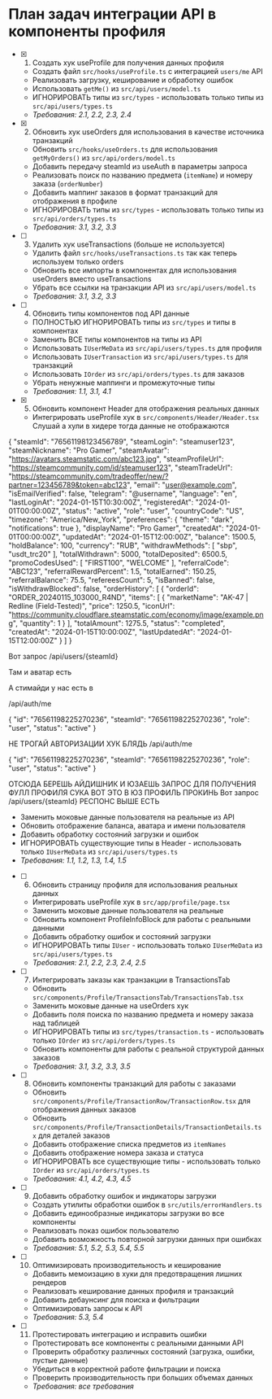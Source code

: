 # План задач интеграции API в компоненты профиля

- [x] 1. Создать хук useProfile для получения данных профиля

  - Создать файл `src/hooks/useProfile.ts` с интеграцией `users/me` API
  - Реализовать загрузку, кеширование и обработку ошибок
  - Использовать `getMe()` из `src/api/users/model.ts`
  - ИГНОРИРОВАТЬ типы из `src/types` - использовать только типы из `src/api/users/types.ts`
  - _Требования: 2.1, 2.2, 2.3, 2.4_

- [x] 2. Обновить хук useOrders для использования в качестве источника транзакций

  - Обновить `src/hooks/useOrders.ts` для использования `getMyOrders()` из `src/api/orders/model.ts`
  - Добавить передачу steamId из useAuth в параметры запроса
  - Реализовать поиск по названию предмета (`itemName`) и номеру заказа (`orderNumber`)
  - Добавить маппинг заказов в формат транзакций для отображения в профиле
  - ИГНОРИРОВАТЬ типы из `src/types` - использовать только типы из `src/api/orders/types.ts`
  - _Требования: 3.1, 3.2, 3.3_

- [ ] 3. Удалить хук useTransactions (больше не используется)

  - Удалить файл `src/hooks/useTransactions.ts` так как теперь используем только orders
  - Обновить все импорты в компонентах для использования useOrders вместо useTransactions
  - Убрать все ссылки на транзакции API из `src/api/users/model.ts`
  - _Требования: 3.1, 3.2, 3.3_

- [ ] 4. Обновить типы компонентов под API данные

  - ПОЛНОСТЬЮ ИГНОРИРОВАТЬ типы из `src/types` и типы в компонентах
  - Заменить ВСЕ типы компонентов на типы из API
  - Использовать `IUserMeData` из `src/api/users/types.ts` для профиля
  - Использовать `IUserTransaction` из `src/api/users/types.ts` для транзакций
  - Использовать `IOrder` из `src/api/orders/types.ts` для заказов
  - Убрать ненужные маппинги и промежуточные типы
  - _Требования: 1.1, 3.1, 4.1_

- [x] 5. Обновить компонент Header для отображения реальных данных

  - Интегрировать useProfile хук в `src/components/Header/Header.tsx`
    Слушай а хули в хидере тогда данные не отображаются

{ "steamId": "76561198123456789", "steamLogin": "steamuser123", "steamNickname": "Pro Gamer", "steamAvatar": "https://avatars.steamstatic.com/abc123.jpg", "steamProfileUrl": "https://steamcommunity.com/id/steamuser123", "steamTradeUrl": "https://steamcommunity.com/tradeoffer/new/?partner=123456789&token=abc123", "email": "user@example.com", "isEmailVerified": false, "telegram": "@username", "language": "en", "lastLoginAt": "2024-01-15T10:30:00Z", "registeredAt": "2024-01-01T00:00:00Z", "status": "active", "role": "user", "countryCode": "US", "timezone": "America/New_York", "preferences": { "theme": "dark", "notifications": true }, "displayName": "Pro Gamer", "createdAt": "2024-01-01T00:00:00Z", "updatedAt": "2024-01-15T12:00:00Z", "balance": 1500.5, "holdBalance": 100, "currency": "RUB", "withdrawMethods": [ "sbp", "usdt_trc20" ], "totalWithdrawn": 5000, "totalDeposited": 6500.5, "promoCodesUsed": [ "FIRST100", "WELCOME" ], "referralCode": "ABC123", "referralRewardPercent": 1.5, "totalEarned": 150.25, "referralBalance": 75.5, "refereesCount": 5, "isBanned": false, "isWithdrawBlocked": false, "orderHistory": [ { "orderId": "ORDER_20240115_103000_R4ND", "items": [ { "marketName": "AK-47 | Redline (Field-Tested)", "price": 1250.5, "iconUrl": "https://community.cloudflare.steamstatic.com/economy/image/example.png", "quantity": 1 } ], "totalAmount": 1275.5, "status": "completed", "createdAt": "2024-01-15T10:00:00Z", "lastUpdatedAt": "2024-01-15T12:00:00Z" } ] }

Вот запрос /api/users/{steamId}

Там и аватар есть

А стимайди у нас есть в

/api/auth/me

{ "id": "76561198225270236", "steamId": "76561198225270236", "role": "user", "status": "active" }

НЕ ТРОГАЙ АВТОРИЗАЦИИ ХУК БЛЯДЬ
/api/auth/me

{ "id": "76561198225270236", "steamId": "76561198225270236", "role": "user", "status": "active" }

ОТСЮДА БЕРЕШЬ АЙДИШНИК И ЮЗАЕШЬ ЗАПРОС ДЛЯ ПОЛУЧЕНИЯ ФУЛЛ ПРОФИЛЯ
СУКА ВОТ ЭТО В ЮЗ ПРОФИЛЬ ПРОКИНЬ
Вот запрос /api/users/{steamId}
РЕСПОНС ВЫШЕ ЕСТЬ

- Заменить моковые данные пользователя на реальные из API
- Обновить отображение баланса, аватара и имени пользователя
- Добавить обработку состояний загрузки и ошибок
- ИГНОРИРОВАТЬ существующие типы в Header - использовать только `IUserMeData` из `src/api/users/types.ts`
- _Требования: 1.1, 1.2, 1.3, 1.4, 1.5_

- [ ] 6. Обновить страницу профиля для использования реальных данных

  - Интегрировать useProfile хук в `src/app/profile/page.tsx`
  - Заменить моковые данные пользователя на реальные
  - Обновить компонент ProfileInfoBlock для работы с реальными данными
  - Добавить обработку ошибок и состояний загрузки
  - ИГНОРИРОВАТЬ типы `IUser` - использовать только `IUserMeData` из `src/api/users/types.ts`
  - _Требования: 2.1, 2.2, 2.3, 2.4, 2.5_

- [ ] 7. Интегрировать заказы как транзакции в TransactionsTab

  - Обновить `src/components/Profile/TransactionsTab/TransactionsTab.tsx`
  - Заменить моковые данные на useOrders хук
  - Добавить поля поиска по названию предмета и номеру заказа над таблицей
  - ИГНОРИРОВАТЬ типы из `src/types/transaction.ts` - использовать только `IOrder` из `src/api/orders/types.ts`
  - Обновить компоненты для работы с реальной структурой данных заказов
  - _Требования: 3.1, 3.2, 3.3, 3.5_

- [ ] 8. Обновить компоненты транзакций для работы с заказами

  - Обновить `src/components/Profile/TransactionRow/TransactionRow.tsx` для отображения данных заказов
  - Обновить `src/components/Profile/TransactionDetails/TransactionDetails.tsx` для деталей заказов
  - Добавить отображение списка предметов из `itemNames`
  - Добавить отображение номера заказа и статуса
  - ИГНОРИРОВАТЬ все существующие типы - использовать только `IOrder` из `src/api/orders/types.ts`
  - _Требования: 4.1, 4.2, 4.3, 4.5_

- [ ] 9. Добавить обработку ошибок и индикаторы загрузки

  - Создать утилиты обработки ошибок в `src/utils/errorHandlers.ts`
  - Добавить единообразные индикаторы загрузки во все компоненты
  - Реализовать показ ошибок пользователю
  - Добавить возможность повторной загрузки данных при ошибках
  - _Требования: 5.1, 5.2, 5.3, 5.4, 5.5_

- [ ] 10. Оптимизировать производительность и кеширование

  - Добавить мемоизацию в хуки для предотвращения лишних рендеров
  - Реализовать кеширование данных профиля и транзакций
  - Добавить дебаунсинг для поиска и фильтрации
  - Оптимизировать запросы к API
  - _Требования: 5.3, 5.4_

- [ ] 11. Протестировать интеграцию и исправить ошибки
  - Протестировать все компоненты с реальными данными API
  - Проверить обработку различных состояний (загрузка, ошибки, пустые данные)
  - Убедиться в корректной работе фильтрации и поиска
  - Проверить производительность при больших объемах данных
  - _Требования: все требования_
